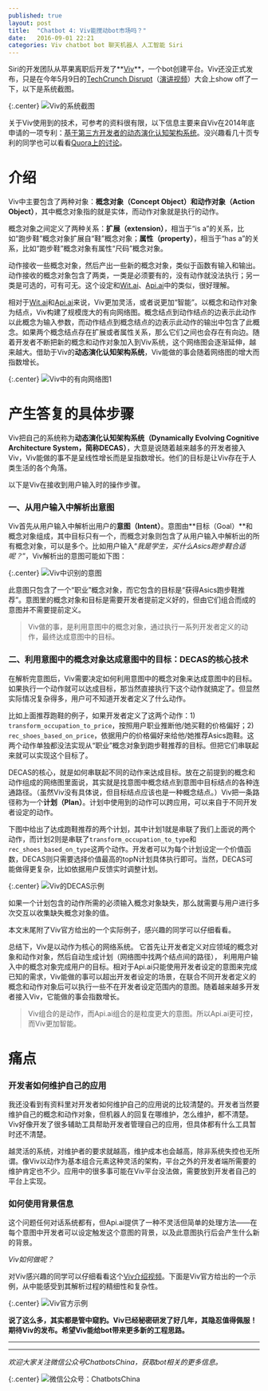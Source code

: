 ```yaml
---
published: true
layout: post
title:  "Chatbot 4: Viv能搅动bot市场吗？"
date:   2016-09-01 22:21
categories: Viv chatbot bot 聊天机器人 人工智能 Siri
---
```


Siri的开发团队从苹果离职后开发了**[Viv](http://viv.ai)**，一个bot创建平台。Viv还没正式发布，只是在今年5月9日的[TechCrunch Disrupt](https://techcrunch.com/2016/05/09/heres-what-viv-looks-like-the-next-generation-ai-assistant-built-by-siri-creator/)（[演讲视频][viv_video]）大会上show off了一下，以下是系统截图。

{:.center}
![Viv的系统截图][viv]

关于Viv使用到的技术，可参考的资料很有限，以下信息主要来自Viv在2014年底申请的一项专利：[基于第三方开发者的动态演化认知架构系统](http://www.google.com/patents/US20140380263)。没兴趣看几十页专利的同学也可以看看[Quora上的讨论](https://www.quora.com/Whats-the-difference-between-Siri-and-Viv)。

# 介绍
Viv中主要包含了两种对象：**概念对象（Concept Object）**和**动作对象（Action Object）**，其中概念对象指的就是实体，而动作对象就是执行的动作。

概念对象之间定义了两种关系：**扩展（extension）**，相当于“is a”的关系，比如“跑步鞋”概念对象扩展自“鞋”概念对象；**属性（property）**，相当于“has a”的关系，比如“跑步鞋”概念对象有属性“尺码”概念对象。

动作接收一些概念对象，然后产出一些新的概念对象，类似于函数有输入和输出。动作接收的概念对象包含了两类，一类是必须要有的，没有动作就没法执行；另一类是可选的，可有可无。这个设定和[Wit.ai](http://www.wit.ai)、[Api.ai](http://www.api.ai)中的类似，很好理解。

相对于[Wit.ai](http://www.wit.ai)和[Api.ai](http://www.api.ai)来说，Viv更加灵活，或者说更加“智能”。以概念和动作对象为结点，Viv构建了规模庞大的有向网络图。概念结点到动作结点的边表示此动作以此概念为输入参数，而动作结点到概念结点的边表示此动作的输出中包含了此概念。如果两个概念结点存在扩展或者属性关系，那么它们之间也会存在有向边。随着开发者不断把新的概念和动作对象加入到Viv系统，这个网络图会逐渐延伸，越来越大。借助于Viv的**动态演化认知架构系统**，Viv能做的事会随着网络图的增大而指数增长。

{:.center}
![Viv中的有向网络图1][graph]

# 产生答复的具体步骤

Viv把自己的系统称为**动态演化认知架构系统（Dynamically Evolving Cognitive Architecture System，简称DECAS）**，大意是说随着越来越多的开发者接入Viv，Viv能做的事不是呈线性增长而是呈指数增长。他们的目标是让Viv存在于人类生活的各个角落。

以下是Viv在接收到用户输入时的操作步骤。

### 一、从用户输入中解析出意图
Viv首先从用户输入中解析出用户的**意图（Intent）**。意图由**目标（Goal）**和概念对象组成，其中目标只有一个，而概念对象则包含了从用户输入中解析出的所有概念对象，可以是多个。比如用户输入“*我是学生，买什么Asics跑步鞋合适呢？*”，Viv解析出的意图可能如下图：

{:.center}
![Viv中识别的意图][intent]

此意图只包含了一个“职业”概念对象，而它包含的目标是“获得Asics跑步鞋推荐”。意图里的概念对象和目标是需要开发者提前定义好的，但由它们组合而成的意图并不需要提前定义。

> Viv做的事，是利用意图中的概念对象，通过执行一系列开发者定义的动作，最终达成意图中的目标。


### 二、利用意图中的概念对象达成意图中的目标：DECAS的核心技术
在解析完意图后，Viv需要决定如何利用意图中的概念对象来达成意图中的目标。如果执行一个动作就可以达成目标，那当然直接执行下这个动作就搞定了。但显然实际情况复杂得多，用户可不知道开发者定义了什么动作。

比如上面推荐跑鞋的例子，如果开发者定义了这两个动作：1) `transform_occupation_to_price`，按照用户职业推断他/她买鞋的价格偏好；2) `rec_shoes_based_on_price`，依据用户的价格偏好来给他/她推荐Asics跑鞋。这两个动作单独都没法实现从“职业”概念对象到跑步鞋推荐的目标。但把它们串联起来就可以实现这个目标了。

DECAS的核心，就是如何串联起不同的动作来达成目标。放在之前提到的概念和动作组成的网络图里面说，其实就是找意图中概念结点到意图中目标结点的各种连通路径。（虽然Viv没有具体说，但目标结点应该也是一种概念结点。）Viv把一条路径称为一个**计划（Plan）**。计划中使用到的动作可以跨应用，可以来自于不同开发者设定的动作。

下图中给出了达成跑鞋推荐的两个计划，其中计划1就是串联了我们上面说的两个动作，而计划2则是串联了`transform_occupation_to_type`和 `rec_shoes_based_on_type`这两个动作。开发者可以为每个计划设定一个价值函数，DECAS则只需要选择价值最高的topN计划具体执行即可。当然，DECAS可能做得更复杂，比如依据用户反馈实时调整计划。

{:.center}
![Viv的DECAS示例][example]

如果一个计划包含的动作所需的必须输入概念对象缺失，那么就需要与用户进行多次交互以收集缺失概念对象的值。

本文末尾附了Viv官方给出的一个实际例子，感兴趣的同学可以仔细看看。

总结下，Viv是以动作为核心的网络系统。 它首先让开发者定义对应领域的概念对象和动作对象，然后自动生成计划（网络图中找两个结点间的路径）， 利用用户输入中的概念对象完成用户的目标。相对于Api.ai只能使用开发者设定的意图来完成已知的需求，Viv能做的事可以超出开发者设定的场景，在联合不同开发者定义的概念和动作对象后可以执行一些不在开发者设定范围内的意图。随着越来越多开发者接入Viv，它能做的事会指数增长。

> Viv组合的是动作，而Api.ai组合的是粒度更大的意图。所以Api.ai更可控，而Viv更加智能。


# 痛点

### 开发者如何维护自己的应用
我还没看到有资料里对开发者如何维护自己的应用说的比较清楚的。开发者当然要维护自己的概念和动作对象，但机器人的回复在哪维护，怎么维护，都不清楚。Viv好像开发了很多辅助工具帮助开发者管理自己的应用，但具体都有什么工具暂时还不清楚。


越灵活的系统，对维护者的要求就越高，维护成本也会越高，除非系统失控也无所谓。像Viv以动作为基本组合元素这种灵活的架构，平台之外的开发者端所需要的维护肯定也不少。应用中的很多事可能在Viv平台没法做，需要放到开发者自己的平台上实现。


### 如何使用背景信息
这个问题任何对话系统都有，但Api.ai提供了一种不灵活但简单的处理方法——在每个意图中开发者可以设定触发这个意图的背景，以及此意图执行后会产生什么新的背景。

*Viv如何做呢？*

对Viv感兴趣的同学可以仔细看看这个[Viv介绍视频][viv_video]。下面是Viv官方给出的一个示例，从中能感受到其解析过程的精细性和复杂性。

{:.center}
![Viv官方示例][viv_flow]

**说了这么多，其实都是管中窥豹。Viv已经秘密研发了好几年，其隐忍值得佩服！期待Viv的发布。希望Viv能给bot带来更多新的工程思路。**



---
---



*欢迎大家关注微信公众号ChatbotsChina，获取bot相关的更多信息。*

{:.center}
![微信公众号：ChatbotsChina][ChatbotsChina]

[viv]: /images/viv_screenshot.png
[graph]: /images/viv_graph3.png
[graph2]: /images/viv_graph2.png
[example]: /images/viv_example.png
[intent]: /images/viv_intent.png
[ChatbotsChina]: /images/ChatbotsChina.jpg
[viv_flow]: /images/viv_flow.png


[allo]: ../../../2016/05/19/breezedeus-google-allo-chat-smarter.html
[quora]: https://www.quora.com/Whats-the-difference-between-Siri-and-Viv
[viv_video]: http://v.qq.com/x/page/p0327qchmhe.html